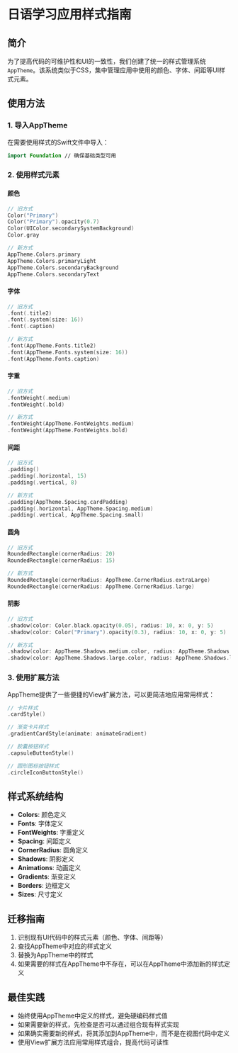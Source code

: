 # 日语学习应用样式指南

## 简介

为了提高代码的可维护性和UI的一致性，我们创建了统一的样式管理系统`AppTheme`。该系统类似于CSS，集中管理应用中使用的颜色、字体、间距等UI样式元素。

## 使用方法

### 1. 导入AppTheme

在需要使用样式的Swift文件中导入：

```swift
import Foundation // 确保基础类型可用
```

### 2. 使用样式元素

#### 颜色

```swift
// 旧方式
Color("Primary")
Color("Primary").opacity(0.7)
Color(UIColor.secondarySystemBackground)
Color.gray

// 新方式
AppTheme.Colors.primary
AppTheme.Colors.primaryLight
AppTheme.Colors.secondaryBackground
AppTheme.Colors.secondaryText
```

#### 字体

```swift
// 旧方式
.font(.title2)
.font(.system(size: 16))
.font(.caption)

// 新方式
.font(AppTheme.Fonts.title2)
.font(AppTheme.Fonts.system(size: 16))
.font(AppTheme.Fonts.caption)
```

#### 字重

```swift
// 旧方式
.fontWeight(.medium)
.fontWeight(.bold)

// 新方式
.fontWeight(AppTheme.FontWeights.medium)
.fontWeight(AppTheme.FontWeights.bold)
```

#### 间距

```swift
// 旧方式
.padding()
.padding(.horizontal, 15)
.padding(.vertical, 8)

// 新方式
.padding(AppTheme.Spacing.cardPadding)
.padding(.horizontal, AppTheme.Spacing.medium)
.padding(.vertical, AppTheme.Spacing.small)
```

#### 圆角

```swift
// 旧方式
RoundedRectangle(cornerRadius: 20)
RoundedRectangle(cornerRadius: 15)

// 新方式
RoundedRectangle(cornerRadius: AppTheme.CornerRadius.extraLarge)
RoundedRectangle(cornerRadius: AppTheme.CornerRadius.large)
```

#### 阴影

```swift
// 旧方式
.shadow(color: Color.black.opacity(0.05), radius: 10, x: 0, y: 5)
.shadow(color: Color("Primary").opacity(0.3), radius: 10, x: 0, y: 5)

// 新方式
.shadow(color: AppTheme.Shadows.medium.color, radius: AppTheme.Shadows.medium.radius, x: AppTheme.Shadows.medium.x, y: AppTheme.Shadows.medium.y)
.shadow(color: AppTheme.Shadows.large.color, radius: AppTheme.Shadows.large.radius, x: AppTheme.Shadows.large.x, y: AppTheme.Shadows.large.y)
```

### 3. 使用扩展方法

AppTheme提供了一些便捷的View扩展方法，可以更简洁地应用常用样式：

```swift
// 卡片样式
.cardStyle()

// 渐变卡片样式
.gradientCardStyle(animate: animateGradient)

// 胶囊按钮样式
.capsuleButtonStyle()

// 圆形图标按钮样式
.circleIconButtonStyle()
```

## 样式系统结构

- **Colors**: 颜色定义
- **Fonts**: 字体定义
- **FontWeights**: 字重定义
- **Spacing**: 间距定义
- **CornerRadius**: 圆角定义
- **Shadows**: 阴影定义
- **Animations**: 动画定义
- **Gradients**: 渐变定义
- **Borders**: 边框定义
- **Sizes**: 尺寸定义

## 迁移指南

1. 识别现有UI代码中的样式元素（颜色、字体、间距等）
2. 查找AppTheme中对应的样式定义
3. 替换为AppTheme中的样式
4. 如果需要的样式在AppTheme中不存在，可以在AppTheme中添加新的样式定义

## 最佳实践

- 始终使用AppTheme中定义的样式，避免硬编码样式值
- 如果需要新的样式，先检查是否可以通过组合现有样式实现
- 如果确实需要新的样式，将其添加到AppTheme中，而不是在视图代码中定义
- 使用View扩展方法应用常用样式组合，提高代码可读性